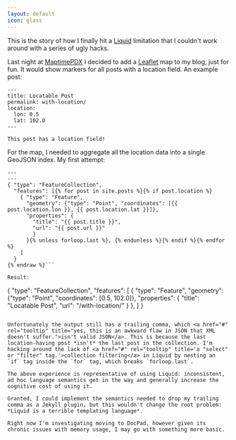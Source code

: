 ```yaml
---
layout: default
icon: glass
---
```


This is the story of how I finally hit a <a href="#" rel="tooltip" title="Liquid is the template language used to generate output files on Jekyll sites.">Liquid</a> limitation that I couldn't work around with a series of ugly hacks.

Last night at [MaptimePDX](https://twitter.com/MaptimePDX) I decided to add a [Leaflet](http://leafletjs.com/) map to my blog, just for fun. It would show markers for all posts with a location field. An example post:

```
---
title: Locatable Post
permalink: with-location/
location:
  lon: 0.5
  lat: 102.0
---

This post has a location field!
```

For the map, I needed to aggregate all the location data into a single GeoJSON index. My first attempt:

```{% raw %}
---
---
{ "type": "FeatureCollection",
  "features": [{% for post in site.posts %}{% if post.location %}
    { "type": "Feature",
      "geometry": {"type": "Point", "coordinates": [{{ post.location.lon }}, {{ post.location.lat }}]},
      "properties": {
        "title": "{{ post.title }}",
        "url": "{{ post.url }}"
        }
      }{% unless forloop.last %}, {% endunless %}{% endif %}{% endfor %}
    ]
  }
{% endraw %}```

Result:

```
{ "type": "FeatureCollection",
  "features": [
    { "type": "Feature",
      "geometry": {"type": "Point", "coordinates": [0.5, 102.0]},
      "properties": {
        "title": "Locatable Post",
        "url": "/with-location/"
        }
      }, 
    ]
  }
```

Unfortunately the output still has a trailing comma, which <a href="#" rel="tooltip" title="yes, this is an awkward flaw in JSON that XML doesn't suffer.">isn't valid JSON</a>. This is because the last location-having post *isn't* the last post in the collection. I'm hacking around the lack of <a href="#" rel="tooltip" title='a "select" or "filter" tag.'>collection filtering</a> in Liquid by nesting an `if` tag inside the `for` tag, which breaks `forloop.last`. 

The above experience is representative of using Liquid: inconsistent, ad hoc language semantics get in the way and generally increase the cognitive cost of using it.

Granted, I could implement the semantics needed to drop my trailing comma as a Jekyll plugin, but this wouldn't change the root problem: *Liquid is a terrible templating language*.

Right now I'm investigating moving to DocPad, however given its chronic issues with memory usage, I may go with something more basic.